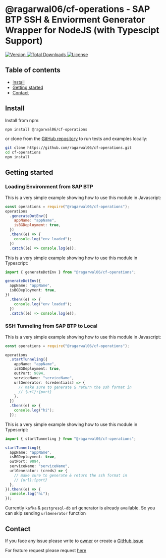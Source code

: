@ragarwal06/cf-operations - SAP BTP SSH & Enviorment Generator Wrapper for NodeJS (with Typescipt Support)
==============================================

<a href="https://www.npmjs.com/package/@ragarwal06/cf-operations">
    <img src="https://img.shields.io/npm/v/@ragarwal06/cf-operations" alt="Version">
</a>
<a href="https://www.npmjs.com/package/@ragarwal06/cf-operations">
    <img src="https://img.shields.io/npm/dw/@ragarwal06/cf-operations" alt="Total Downloads">
</a>
<a href="https://www.npmjs.com/package/@ragarwal06/cf-operations">
    <img src="https://img.shields.io/npm/l/@ragarwal06/cf-operations" alt="License">
</a>

Table of contents
-------------

* [Install](#install)
* [Getting started](#getting-started)
* [Contact](#contact)

Install
-------

Install from npm:

```bash
npm install @ragarwal06/cf-operations
```

or clone from the [GitHub repository](https://github.com/ragarwal06/cf-operations) to run tests and examples locally:

```bash
git clone https://github.com/ragarwal06/cf-operations.git
cd cf-operations
npm install
```

Getting started
------------

### Loading Environment from SAP BTP
This is a very simple example showing how to use this module in Javascript:

```js
const operations = require("@ragarwal06/cf-operations");
operations
  .generateDotEnv({
    appName: "appName",
    isBGDeployment: true,
  })
  .then((e) => {
    console.log("env loaded");
  })
  .catch((e) => console.log(e));
```

This is a very simple example showing how to use this module in Typescript:

```ts
import { generateDotEnv } from "@ragarwal06/cf-operations";

generateDotEnv({
  appName: "appName",
  isBGDeployment: true,
})
  .then((e) => {
    console.log("env loaded");
  })
  .catch((e) => console.log(e));
```

### SSH Tunneling from SAP BTP to Local

This is a very simple example showing how to use this module in Javascript:

```ts
const operations = require("@ragarwal06/cf-operations");

operations
  .startTunneling({
    appName: "appName",
    isBGDeployment: true,
    outPort: 9094,
    serviceName: "serviceName",
    urlGenerator: (credentials) => {
      // make sure to generate & return the ssh format in
      // {url}:{port}
    },
  })
  .then((e) => {
    console.log("hi");
  });
```
This is a very simple example showing how to use this module in Typescript:

```ts
import { startTunneling } from "@ragarwal06/cf-operations";

startTunneling({
  appName: "appName",
  isBGDeployment: true,
  outPort: 9094,
  serviceName: "serviceName",
  urlGenerator: (creds) => {
    // make sure to generate & return the ssh format in
    // {url}:{port}
  },
}).then((e) => {
  console.log("hi");
});

```

Currently `kafka` & `postgresql-db` url generator is already available. So you can skip sending `urlGenerator` function

Contact
-------

If you face any issue please write to [owner](mailto:agarwal.rahul324@gmail.com) or create a [GitHub issue](https://github.com/ragarwal06/cf-operations/issues/new?assignees=&labels=bug&projects=&template=issue.md&title=)

For feature request please request [here](https://github.com/ragarwal06/cf-operations/issues/new?assignees=&labels=feature&projects=&template=feature.md&title=)